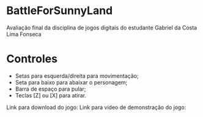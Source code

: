 # BattleForSunnyLand
 Avaliação final da disciplina de jogos digitais do estudante Gabriel da Costa Lima Fonseca

# Controles
* Setas para esquerda/direita para movimentação;
* Seta para baixo para abaixar o personagem;
* Barra de espaço para pular;
* Teclas [Z] ou [X] para atirar.

 Link para download do jogo:
 Link para vídeo de demonstração do jogo:
